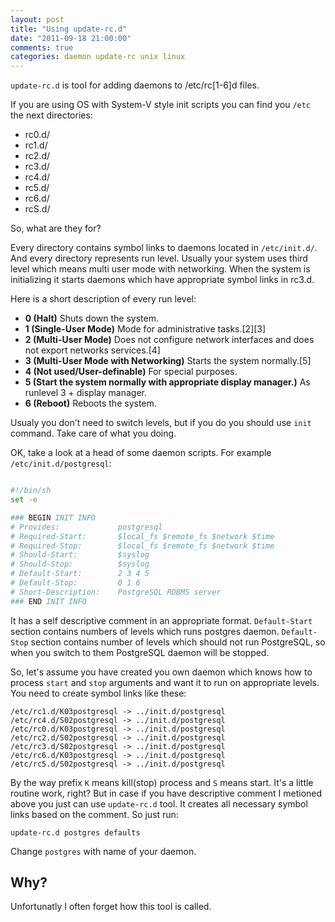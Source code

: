 ```yaml
---
layout: post
title: "Using update-rc.d"
date: "2011-09-18 21:00:00"
comments: true
categories: daemon update-rc unix linux
---
```


`update-rc.d` is tool for adding daemons to /etc/rc[1-6]d files.

If you are using OS with System-V style init scripts you can find you `/etc` the next directories:

* rc0.d/
* rc1.d/
* rc2.d/
* rc3.d/
* rc4.d/
* rc5.d/
* rc6.d/
* rcS.d/

So, what are they for?


<!--more-->

Every directory contains symbol links to daemons located in `/etc/init.d/`. And every directory represents run level. Usually your system uses third level which means multi user mode with networking. When the system is initializing it starts daemons which have appropriate symbol links in rc3.d.

Here is a short description of every run level:


* __0 (Halt)__ 	Shuts down the system.
* __1 (Single-User Mode)__ 	Mode for administrative tasks.[2][3]
* __2 (Multi-User Mode)__ 	Does not configure network interfaces and does not export networks services.[4]
* __3 (Multi-User Mode with Networking)__ 	Starts the system normally.[5]
* __4 (Not used/User-definable)__ 	For special purposes.
* __5 (Start the system normally with appropriate display manager.)__ 	As runlevel 3 + display manager.
* __6 (Reboot)__ 	Reboots the system.

Usualy you don't need to switch levels, but if you do you should use `init` command. Take care of what you doing.

OK, take a look at a head of some daemon scripts. For example `/etc/init.d/postgresql`:

```bash /etc/init.d/postgresql

#!/bin/sh
set -e

### BEGIN INIT INFO
# Provides:             postgresql
# Required-Start:       $local_fs $remote_fs $network $time
# Required-Stop:        $local_fs $remote_fs $network $time
# Should-Start:         $syslog
# Should-Stop:          $syslog
# Default-Start:        2 3 4 5
# Default-Stop:         0 1 6
# Short-Description:    PostgreSQL RDBMS server
### END INIT INFO

```

It has a self descriptive comment in an appropriate format. `Default-Start` section contains numbers of levels which runs postgres daemon. `Default-Stop` section contains number of levels which should not run PostgreSQL, so when you switch to them PostgreSQL daemon will be stopped.

So, let's assume you have created you own daemon which knows how to process `start` and `stop` arguments and want it to run on appropriate levels. You need to create symbol links like these:

    /etc/rc1.d/K03postgresql -> ../init.d/postgresql
    /etc/rc4.d/S02postgresql -> ../init.d/postgresql
    /etc/rc0.d/K03postgresql -> ../init.d/postgresql
    /etc/rc2.d/S02postgresql -> ../init.d/postgresql
    /etc/rc3.d/S02postgresql -> ../init.d/postgresql
    /etc/rc6.d/K03postgresql -> ../init.d/postgresql
    /etc/rc5.d/S02postgresql -> ../init.d/postgresql

By the way prefix `K` means kill(stop) process and `S` means start.
It's a little routine work, right? But in case if you have descriptive comment I metioned above you just can use `update-rc.d` tool. It creates all necessary symbol links based on the comment. So just run:

    update-rc.d postgres defaults

Change `postgres` with name of your daemon.

## Why?

Unfortunatly I often forget how this tool is called.

